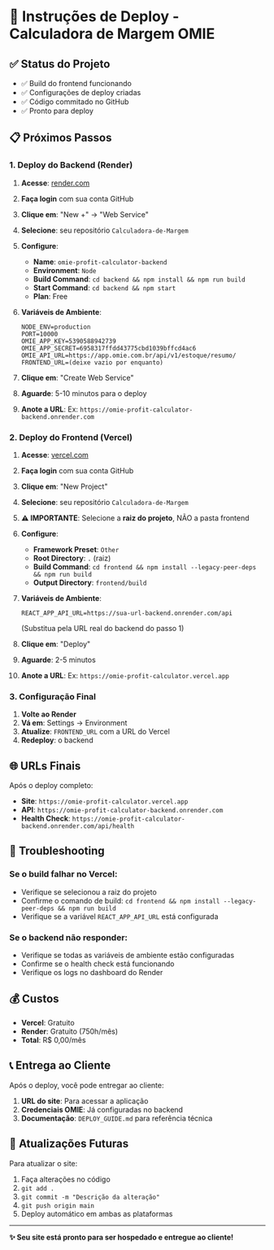 # 🚀 Instruções de Deploy - Calculadora de Margem OMIE

## ✅ Status do Projeto
- ✅ Build do frontend funcionando
- ✅ Configurações de deploy criadas
- ✅ Código commitado no GitHub
- ✅ Pronto para deploy

## 📋 Próximos Passos

### 1. Deploy do Backend (Render)

1. **Acesse**: [render.com](https://render.com)
2. **Faça login** com sua conta GitHub
3. **Clique em**: "New +" → "Web Service"
4. **Selecione**: seu repositório `Calculadora-de-Margem`
5. **Configure**:
   - **Name**: `omie-profit-calculator-backend`
   - **Environment**: `Node`
   - **Build Command**: `cd backend && npm install && npm run build`
   - **Start Command**: `cd backend && npm start`
   - **Plan**: Free

6. **Variáveis de Ambiente**:
   ```
   NODE_ENV=production
   PORT=10000
   OMIE_APP_KEY=5390588942739
   OMIE_APP_SECRET=6958317ffdd43775cbd1039bffcd4ac6
   OMIE_API_URL=https://app.omie.com.br/api/v1/estoque/resumo/
   FRONTEND_URL=(deixe vazio por enquanto)
   ```

7. **Clique em**: "Create Web Service"
8. **Aguarde**: 5-10 minutos para o deploy
9. **Anote a URL**: Ex: `https://omie-profit-calculator-backend.onrender.com`

### 2. Deploy do Frontend (Vercel)

1. **Acesse**: [vercel.com](https://vercel.com)
2. **Faça login** com sua conta GitHub
3. **Clique em**: "New Project"
4. **Selecione**: seu repositório `Calculadora-de-Margem`
5. **⚠️ IMPORTANTE**: Selecione a **raiz do projeto**, NÃO a pasta frontend
6. **Configure**:
   - **Framework Preset**: `Other`
   - **Root Directory**: `.` (raiz)
   - **Build Command**: `cd frontend && npm install --legacy-peer-deps && npm run build`
   - **Output Directory**: `frontend/build`

7. **Variáveis de Ambiente**:
   ```
   REACT_APP_API_URL=https://sua-url-backend.onrender.com/api
   ```
   (Substitua pela URL real do backend do passo 1)

8. **Clique em**: "Deploy"
9. **Aguarde**: 2-5 minutos
10. **Anote a URL**: Ex: `https://omie-profit-calculator.vercel.app`

### 3. Configuração Final

1. **Volte ao Render**
2. **Vá em**: Settings → Environment
3. **Atualize**: `FRONTEND_URL` com a URL do Vercel
4. **Redeploy**: o backend

## 🌐 URLs Finais

Após o deploy completo:
- **Site**: `https://omie-profit-calculator.vercel.app`
- **API**: `https://omie-profit-calculator-backend.onrender.com`
- **Health Check**: `https://omie-profit-calculator-backend.onrender.com/api/health`

## 🔧 Troubleshooting

### Se o build falhar no Vercel:
- Verifique se selecionou a raiz do projeto
- Confirme o comando de build: `cd frontend && npm install --legacy-peer-deps && npm run build`
- Verifique se a variável `REACT_APP_API_URL` está configurada

### Se o backend não responder:
- Verifique se todas as variáveis de ambiente estão configuradas
- Confirme se o health check está funcionando
- Verifique os logs no dashboard do Render

## 💰 Custos
- **Vercel**: Gratuito
- **Render**: Gratuito (750h/mês)
- **Total**: R$ 0,00/mês

## 📞 Entrega ao Cliente

Após o deploy, você pode entregar ao cliente:

1. **URL do site**: Para acessar a aplicação
2. **Credenciais OMIE**: Já configuradas no backend
3. **Documentação**: `DEPLOY_GUIDE.md` para referência técnica

## 🔄 Atualizações Futuras

Para atualizar o site:
1. Faça alterações no código
2. `git add .`
3. `git commit -m "Descrição da alteração"`
4. `git push origin main`
5. Deploy automático em ambas as plataformas

---

**✨ Seu site está pronto para ser hospedado e entregue ao cliente!**
